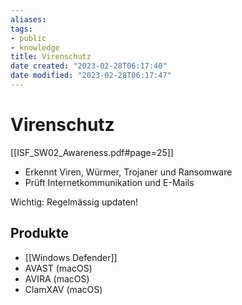 ```yaml
---
aliases: 
tags:
- public
- knowledge
title: Virenschutz
date created: "2023-02-28T06:17:40"
date modified: "2023-02-28T06:17:47"
---
```


# Virenschutz
[[ISF_SW02_Awareness.pdf#page=25]]

- Erkennt Viren, Würmer, Trojaner und Ransomware
- Prüft Internetkommunikation und E-Mails

Wichtig: Regelmässig updaten!

## Produkte
- [[Windows Defender]]
- AVAST (macOS)
- AVIRA (macOS)
- ClamXAV (macOS)

